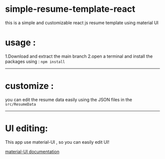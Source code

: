 # simple-resume-template-react
this is a simple and customizable react js resume template using material UI

<h1>usage :</h1>

1.Download and extract the main branch 
2.open a terminal and install the packages using : `npm install`

___

<h1>customize : </h1>

you can edit the resume data easily using the JSON files in the `src/ResumeData`

----

<h1>UI editing: </h1>
This app use material-UI , so you can easily edit UI!

[material-UI documentation](https://mui.com/components/)


